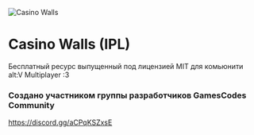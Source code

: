 ![Casino Walls](https://cdn.discordapp.com/attachments/964767885270581298/974152774629621840/unknown.png)
# Casino Walls (IPL)
Бесплатный ресурс выпущенный под лицензией MIT для комьюнити alt:V Multiplayer :3

### Создано участником группы разработчиков GamesCodes Community
https://discord.gg/aCPqKSZxsE
